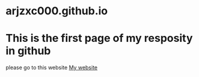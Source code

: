 # arjzxc000.github.io
# This is the first page of my resposity in github
please go to this website <a href=https://arjzxc000.github.io/Web%20Portfolio>My website</a>
